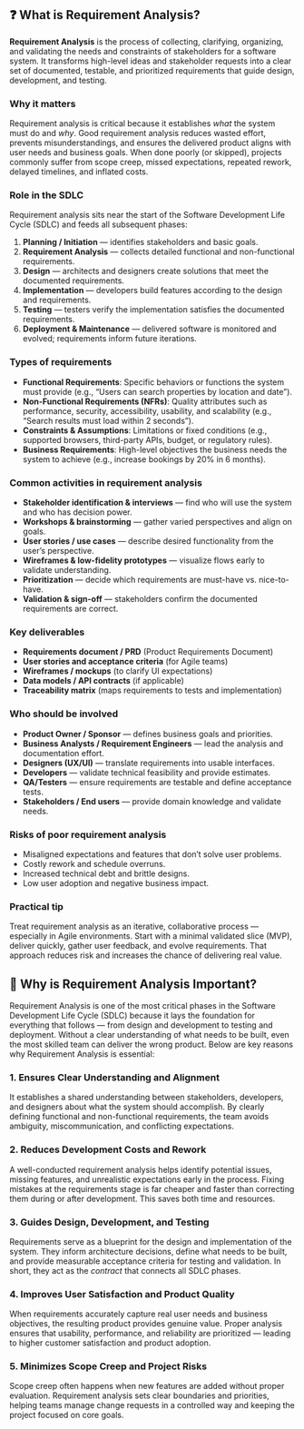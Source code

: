 ## ❓ What is Requirement Analysis?

**Requirement Analysis** is the process of collecting, clarifying, organizing, and validating the needs and constraints of stakeholders for a software system. It transforms high-level ideas and stakeholder requests into a clear set of documented, testable, and prioritized requirements that guide design, development, and testing.

### Why it matters
Requirement analysis is critical because it establishes *what* the system must do and *why*. Good requirement analysis reduces wasted effort, prevents misunderstandings, and ensures the delivered product aligns with user needs and business goals. When done poorly (or skipped), projects commonly suffer from scope creep, missed expectations, repeated rework, delayed timelines, and inflated costs.

### Role in the SDLC
Requirement analysis sits near the start of the Software Development Life Cycle (SDLC) and feeds all subsequent phases:

1. **Planning / Initiation** — identifies stakeholders and basic goals.  
2. **Requirement Analysis** — collects detailed functional and non-functional requirements.  
3. **Design** — architects and designers create solutions that meet the documented requirements.  
4. **Implementation** — developers build features according to the design and requirements.  
5. **Testing** — testers verify the implementation satisfies the documented requirements.  
6. **Deployment & Maintenance** — delivered software is monitored and evolved; requirements inform future iterations.

### Types of requirements
- **Functional Requirements**: Specific behaviors or functions the system must provide (e.g., “Users can search properties by location and date”).  
- **Non-Functional Requirements (NFRs)**: Quality attributes such as performance, security, accessibility, usability, and scalability (e.g., “Search results must load within 2 seconds”).  
- **Constraints & Assumptions**: Limitations or fixed conditions (e.g., supported browsers, third-party APIs, budget, or regulatory rules).  
- **Business Requirements**: High-level objectives the business needs the system to achieve (e.g., increase bookings by 20% in 6 months).

### Common activities in requirement analysis
- **Stakeholder identification & interviews** — find who will use the system and who has decision power.  
- **Workshops & brainstorming** — gather varied perspectives and align on goals.  
- **User stories / use cases** — describe desired functionality from the user’s perspective.  
- **Wireframes & low-fidelity prototypes** — visualize flows early to validate understanding.  
- **Prioritization** — decide which requirements are must-have vs. nice-to-have.  
- **Validation & sign-off** — stakeholders confirm the documented requirements are correct.

### Key deliverables
- **Requirements document / PRD** (Product Requirements Document)  
- **User stories and acceptance criteria** (for Agile teams)  
- **Wireframes / mockups** (to clarify UI expectations)  
- **Data models / API contracts** (if applicable)  
- **Traceability matrix** (maps requirements to tests and implementation)

### Who should be involved
- **Product Owner / Sponsor** — defines business goals and priorities.  
- **Business Analysts / Requirement Engineers** — lead the analysis and documentation effort.  
- **Designers (UX/UI)** — translate requirements into usable interfaces.  
- **Developers** — validate technical feasibility and provide estimates.  
- **QA/Testers** — ensure requirements are testable and define acceptance tests.  
- **Stakeholders / End users** — provide domain knowledge and validate needs.

### Risks of poor requirement analysis
- Misaligned expectations and features that don’t solve user problems.  
- Costly rework and schedule overruns.  
- Increased technical debt and brittle designs.  
- Low user adoption and negative business impact.

### Practical tip
Treat requirement analysis as an iterative, collaborative process — especially in Agile environments. Start with a minimal validated slice (MVP), deliver quickly, gather user feedback, and evolve requirements. That approach reduces risk and increases the chance of delivering real value.

## 🚀 Why is Requirement Analysis Important?

Requirement Analysis is one of the most critical phases in the Software Development Life Cycle (SDLC) because it lays the foundation for everything that follows — from design and development to testing and deployment. Without a clear understanding of what needs to be built, even the most skilled team can deliver the wrong product. Below are key reasons why Requirement Analysis is essential:

### 1. Ensures Clear Understanding and Alignment
It establishes a shared understanding between stakeholders, developers, and designers about what the system should accomplish. By clearly defining functional and non-functional requirements, the team avoids ambiguity, miscommunication, and conflicting expectations.

### 2. Reduces Development Costs and Rework
A well-conducted requirement analysis helps identify potential issues, missing features, and unrealistic expectations early in the process. Fixing mistakes at the requirements stage is far cheaper and faster than correcting them during or after development. This saves both time and resources.

### 3. Guides Design, Development, and Testing
Requirements serve as a blueprint for the design and implementation of the system. They inform architecture decisions, define what needs to be built, and provide measurable acceptance criteria for testing and validation. In short, they act as the *contract* that connects all SDLC phases.

### 4. Improves User Satisfaction and Product Quality
When requirements accurately capture real user needs and business objectives, the resulting product provides genuine value. Proper analysis ensures that usability, performance, and reliability are prioritized — leading to higher customer satisfaction and product adoption.

### 5. Minimizes Scope Creep and Project Risks
Scope creep often happens when new features are added without proper evaluation. Requirement analysis sets clear boundaries and priorities, helping teams manage change requests in a controlled way and keeping the project focused on core goals.
